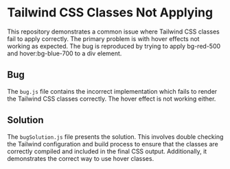 # Tailwind CSS Classes Not Applying

This repository demonstrates a common issue where Tailwind CSS classes fail to apply correctly.  The primary problem is with hover effects not working as expected. The bug is reproduced by trying to apply bg-red-500 and hover:bg-blue-700 to a div element.

## Bug

The `bug.js` file contains the incorrect implementation which fails to render the Tailwind CSS classes correctly.  The hover effect is not working either.

## Solution

The `bugSolution.js` file presents the solution.  This involves double checking the Tailwind configuration and build process to ensure that the classes are correctly compiled and included in the final CSS output.  Additionally, it demonstrates the correct way to use hover classes.

